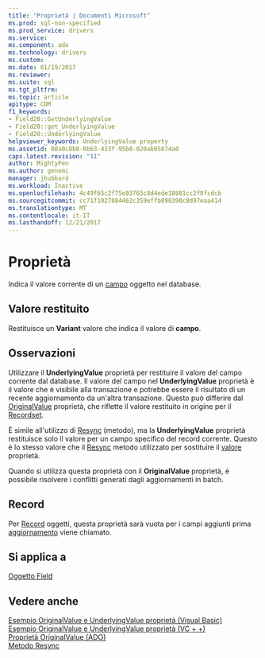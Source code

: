 ```yaml
---
title: "Proprietà | Documenti Microsoft"
ms.prod: sql-non-specified
ms.prod_service: drivers
ms.service: 
ms.component: ado
ms.technology: drivers
ms.custom: 
ms.date: 01/19/2017
ms.reviewer: 
ms.suite: sql
ms.tgt_pltfrm: 
ms.topic: article
apitype: COM
f1_keywords:
- Field20::GetUnderlyingValue
- Field20::get_UnderlyingValue
- Field20::UnderlyingValue
helpviewer_keywords: UnderlyingValue property
ms.assetid: 00a0c8b8-8b63-433f-95b8-020ab05874a0
caps.latest.revision: "11"
author: MightyPen
ms.author: genemi
manager: jhubbard
ms.workload: Inactive
ms.openlocfilehash: 4c49f65c2f75e83765c8d4ede18881cc2f8fcdcb
ms.sourcegitcommit: cc71f1027884462c359effb898390c8d97eaa414
ms.translationtype: MT
ms.contentlocale: it-IT
ms.lasthandoff: 12/21/2017
---
```

# <a name="underlyingvalue-property"></a>Proprietà
Indica il valore corrente di un [campo](../../../ado/reference/ado-api/field-object.md) oggetto nel database.  
  
## <a name="return-value"></a>Valore restituito  
 Restituisce un **Variant** valore che indica il valore di **campo**.  
  
## <a name="remarks"></a>Osservazioni  
 Utilizzare il **UnderlyingValue** proprietà per restituire il valore del campo corrente dal database. Il valore del campo nel **UnderlyingValue** proprietà è il valore che è visibile alla transazione e potrebbe essere il risultato di un recente aggiornamento da un'altra transazione. Questo può differire dal [OriginalValue](../../../ado/reference/ado-api/originalvalue-property-ado.md) proprietà, che riflette il valore restituito in origine per il [Recordset](../../../ado/reference/ado-api/recordset-object-ado.md).  
  
 È simile all'utilizzo di [Resync](../../../ado/reference/ado-api/resync-method.md) (metodo), ma la **UnderlyingValue** proprietà restituisce solo il valore per un campo specifico del record corrente. Questo è lo stesso valore che il [Resync](../../../ado/reference/ado-api/resync-method.md) metodo utilizzato per sostituire il [valore](../../../ado/reference/ado-api/value-property-ado.md) proprietà.  
  
 Quando si utilizza questa proprietà con il **OriginalValue** proprietà, è possibile risolvere i conflitti generati dagli aggiornamenti in batch.  
  
## <a name="record"></a>Record  
 Per [Record](../../../ado/reference/ado-api/record-object-ado.md) oggetti, questa proprietà sarà vuota per i campi aggiunti prima [aggiornamento](../../../ado/reference/ado-api/update-method.md) viene chiamato.  
  
## <a name="applies-to"></a>Si applica a  
 [Oggetto Field](../../../ado/reference/ado-api/field-object.md)  
  
## <a name="see-also"></a>Vedere anche  
 [Esempio OriginalValue e UnderlyingValue proprietà (Visual Basic)](../../../ado/reference/ado-api/originalvalue-and-underlyingvalue-properties-example-vb.md)   
 [Esempio OriginalValue e UnderlyingValue proprietà (VC + +)](../../../ado/reference/ado-api/originalvalue-and-underlyingvalue-properties-example-vc.md)   
 [Proprietà OriginalValue (ADO)](../../../ado/reference/ado-api/originalvalue-property-ado.md)   
 [Metodo Resync](../../../ado/reference/ado-api/resync-method.md)
